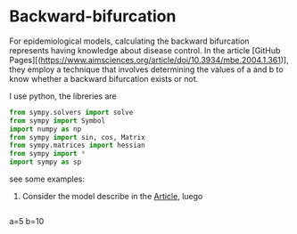 # Backward-bifurcation
For epidemiological models, calculating the backward bifurcation represents having knowledge about disease control. In the article [GitHub Pages][(https://www.aimsciences.org/article/doi/10.3934/mbe.2004.1.361)], they employ a technique that involves 
determining the values of a and b to know whether a backward bifurcation exists or not.

I use python, the libreries are
```python
from sympy.solvers import solve
from sympy import Symbol
import numpy as np
from sympy import sin, cos, Matrix
from sympy.matrices import hessian
from sympy import *
import sympy as sp
```

see some examples:
1. Consider the model describe in the [Article](https://www.sciencedirect.com/science/article/abs/pii/S0025556400000031), luego
   ```python
a=5
b=10
```
    
